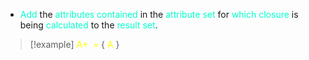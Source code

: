 - <span style="color:#00ffcc">Add</span> the <span style="color:#00ffcc">attributes contained</span> in the <span style="color:#00ffcc">attribute set</span> for <span style="color:#00ffcc">which closure</span> is being <span style="color:#00ffcc">calculated</span> to the <span style="color:#00ffcc">result set</span>.
>[!example] 
><span style="color:#fffd01">A+</span>  <span style="color:#fffd01">=</span> { <span style="color:#fffd01">A</span> }

